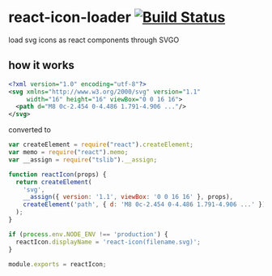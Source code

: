 # react-icon-loader [![Build Status](https://github.com/barbuza/react-icon-loader/workflows/Node%20CI/badge.svg)](https://github.com/barbuza/react-icon-loader/actions)

load svg icons as react components through SVGO

## how it works

```xml
<?xml version="1.0" encoding="utf-8"?>
<svg xmlns="http://www.w3.org/2000/svg" version="1.1"
     width="16" height="16" viewBox="0 0 16 16">
  <path d="M8 0c-2.454 0-4.486 1.791-4.906 ..."/>
</svg>
```

converted to

```js
var createElement = require("react").createElement;
var memo = require("react").memo;
var __assign = require("tslib").__assign;

function reactIcon(props) {
  return createElement(
    'svg',
    __assign({ version: '1.1', viewBox: '0 0 16 16' }, props),
    createElement('path', { d: 'M8 0c-2.454 0-4.486 1.791-4.906 ...' })
  );
}

if (process.env.NODE_ENV !== 'production') {
  reactIcon.displayName = 'react-icon(filename.svg)';
}

module.exports = reactIcon;
```
